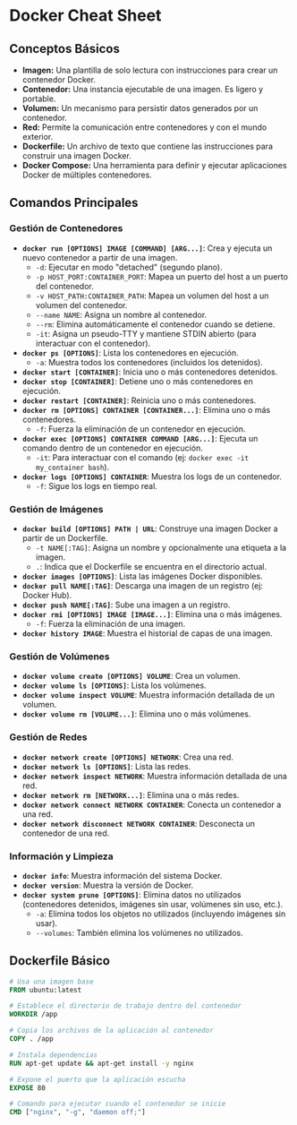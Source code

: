 # Docker Cheat Sheet

## Conceptos Básicos

* **Imagen:** Una plantilla de solo lectura con instrucciones para crear un contenedor Docker.
* **Contenedor:** Una instancia ejecutable de una imagen. Es ligero y portable.
* **Volumen:** Un mecanismo para persistir datos generados por un contenedor.
* **Red:** Permite la comunicación entre contenedores y con el mundo exterior.
* **Dockerfile:** Un archivo de texto que contiene las instrucciones para construir una imagen Docker.
* **Docker Compose:** Una herramienta para definir y ejecutar aplicaciones Docker de múltiples contenedores.

## Comandos Principales

### Gestión de Contenedores

* **`docker run [OPTIONS] IMAGE [COMMAND] [ARG...]`**: Crea y ejecuta un nuevo contenedor a partir de una imagen.
    * `-d`: Ejecutar en modo "detached" (segundo plano).
    * `-p HOST_PORT:CONTAINER_PORT`: Mapea un puerto del host a un puerto del contenedor.
    * `-v HOST_PATH:CONTAINER_PATH`: Mapea un volumen del host a un volumen del contenedor.
    * `--name NAME`: Asigna un nombre al contenedor.
    * `--rm`: Elimina automáticamente el contenedor cuando se detiene.
    * `-it`: Asigna un pseudo-TTY y mantiene STDIN abierto (para interactuar con el contenedor).
* **`docker ps [OPTIONS]`**: Lista los contenedores en ejecución.
    * `-a`: Muestra todos los contenedores (incluidos los detenidos).
* **`docker start [CONTAINER]`**: Inicia uno o más contenedores detenidos.
* **`docker stop [CONTAINER]`**: Detiene uno o más contenedores en ejecución.
* **`docker restart [CONTAINER]`**: Reinicia uno o más contenedores.
* **`docker rm [OPTIONS] CONTAINER [CONTAINER...]`**: Elimina uno o más contenedores.
    * `-f`: Fuerza la eliminación de un contenedor en ejecución.
* **`docker exec [OPTIONS] CONTAINER COMMAND [ARG...]`**: Ejecuta un comando dentro de un contenedor en ejecución.
    * `-it`: Para interactuar con el comando (ej: `docker exec -it my_container bash`).
* **`docker logs [OPTIONS] CONTAINER`**: Muestra los logs de un contenedor.
    * `-f`: Sigue los logs en tiempo real.

### Gestión de Imágenes

* **`docker build [OPTIONS] PATH | URL`**: Construye una imagen Docker a partir de un Dockerfile.
    * `-t NAME[:TAG]`: Asigna un nombre y opcionalmente una etiqueta a la imagen.
    * `.`: Indica que el Dockerfile se encuentra en el directorio actual.
* **`docker images [OPTIONS]`**: Lista las imágenes Docker disponibles.
* **`docker pull NAME[:TAG]`**: Descarga una imagen de un registro (ej: Docker Hub).
* **`docker push NAME[:TAG]`**: Sube una imagen a un registro.
* **`docker rmi [OPTIONS] IMAGE [IMAGE...]`**: Elimina una o más imágenes.
    * `-f`: Fuerza la eliminación de una imagen.
* **`docker history IMAGE`**: Muestra el historial de capas de una imagen.

### Gestión de Volúmenes

* **`docker volume create [OPTIONS] VOLUME`**: Crea un volumen.
* **`docker volume ls [OPTIONS]`**: Lista los volúmenes.
* **`docker volume inspect VOLUME`**: Muestra información detallada de un volumen.
* **`docker volume rm [VOLUME...]`**: Elimina uno o más volúmenes.

### Gestión de Redes

* **`docker network create [OPTIONS] NETWORK`**: Crea una red.
* **`docker network ls [OPTIONS]`**: Lista las redes.
* **`docker network inspect NETWORK`**: Muestra información detallada de una red.
* **`docker network rm [NETWORK...]`**: Elimina una o más redes.
* **`docker network connect NETWORK CONTAINER`**: Conecta un contenedor a una red.
* **`docker network disconnect NETWORK CONTAINER`**: Desconecta un contenedor de una red.

### Información y Limpieza

* **`docker info`**: Muestra información del sistema Docker.
* **`docker version`**: Muestra la versión de Docker.
* **`docker system prune [OPTIONS]`**: Elimina datos no utilizados (contenedores detenidos, imágenes sin usar, volúmenes sin uso, etc.).
    * `-a`: Elimina todos los objetos no utilizados (incluyendo imágenes sin usar).
    * `--volumes`: También elimina los volúmenes no utilizados.

## Dockerfile Básico

```dockerfile
# Usa una imagen base
FROM ubuntu:latest

# Establece el directorio de trabajo dentro del contenedor
WORKDIR /app

# Copia los archivos de la aplicación al contenedor
COPY . /app

# Instala dependencias
RUN apt-get update && apt-get install -y nginx

# Expone el puerto que la aplicación escucha
EXPOSE 80

# Comando para ejecutar cuando el contenedor se inicie
CMD ["nginx", "-g", "daemon off;"]

